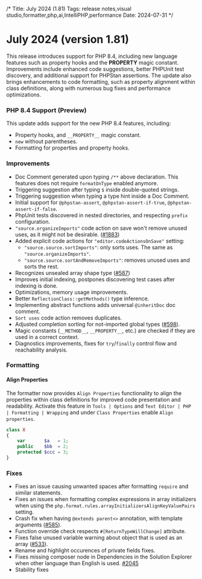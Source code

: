/*
Title: July 2024 (1.81)
Tags: release notes,visual studio,formatter,php,ai,IntelliPHP,performance
Date: 2024-07-31
*/

# July 2024 (version 1.81)

This release introduces support for PHP 8.4, including new language features such as property hooks and the __PROPERTY__ magic constant. Improvements include enhanced code suggestions, better PHPUnit test discovery, and additional support for PHPStan assertions. The update also brings enhancements to code formatting, such as property alignment within class definitions, along with numerous bug fixes and performance optimizations.

### PHP 8.4 Support (Preview)

This update adds support for the new PHP 8.4 features, including:

- Property hooks, and `__PROPERTY__` magic constant.
- `new` without parentheses.
- Formatting for properties and property hooks.

### Improvements

- Doc Comment generated upon typing `/**` above declaration. This features does not require `formatOnType` enabled anymore.
- Triggering suggestion after typing `$` inside double-quoted strings.
- Triggering suggestion when typing a type hint inside a Doc Comment.
- Initial support for `@phpstan-assert`, `@phpstan-assert-if-true`, `@phpstan-assert-if-false`.
- PhpUnit tests discovered in nested directories, and respecting `prefix` configuration.
- `"source.organizeImports"` code action on save won't remove unused uses, as it might not be desirable. ([#1883](https://community.devsense.com/d/1883))
- Added explicit code actions for `"editor.codeActionsOnSave"` setting:
    - `"source.source.sortImports"`: only sorts uses. The same as `"source.organizeImports"`.
    - `"source.source.sortAndRemoveImports"`: removes unused uses and sorts the rest.
- Recognizes unsealed array shape type ([#587](https://github.com/DEVSENSE/phptools-docs/issues/587))
- Improves initial indexing, postpones discovering test cases after indexing is done.
- Optimizations, memory usage improvements.
- Better `ReflectionClass::getMethods()` type inference.
- Implementing abstract functions adds universal `@inheritDoc` doc comment.
- `Sort uses` code action removes duplicates.
- Adjusted completion sorting for not-imported global types ([#598](https://github.com/DEVSENSE/phptools-docs/issues/598)).
- Magic constants (`__METHOD__`, `__PROPERTY__`, etc.) are checked if they are used in a correct context.
- Diagnostics improvements, fixes for `try`/`finally` control flow and reachability analysis.

### Formatting

#### Align Properties

The formatter now provides `Align Properties` functionality to align the properties within class definitions for improved code presentation and readability. Activate this feature in `Tools | Options` and `Text Editor | PHP | Formatting | Wrapping` and under `Class Properties` enable `Align properties`.

```php
class X
{
    var       $a   = 1;
    public    $bb  = 2;
    protected $ccc = 3;
}
```

### Fixes

- Fixes an issue causing unwanted spaces after formatting `require` and similar statements.
- Fixes an issues when formatting complex expressions in array initializers when using the `php.format.rules.arrayInitializersAlignKeyValuePairs` setting.
- Crash fix when having `@extends parent<>` annotation, with template arguments ([#585](https://github.com/DEVSENSE/phptools-docs/issues/585)).
- Function override check respects `#[ReturnTypeWillChange]` attribute.
- Fixes false unused variable warning about object that is used as an array ([#533](https://github.com/DEVSENSE/phptools-docs/issues/533)).
- Rename and highlight occurences of private fields fixes.
- Fixes missing composer node in Dependencies in the Solution Explorer when other language than English is used. [#2045](https://community.devsense.com/d/2045-dependencies-not-shown-in-visual-studio-with-german-language)
- Stability fixes